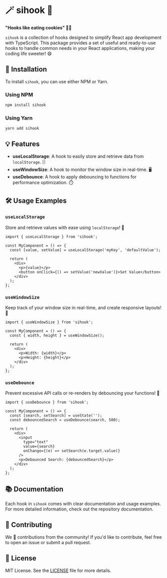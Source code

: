 
# 🪄 sihook 🍪

**"Hooks like eating cookies" 🍪✨**

`sihook` is a collection of hooks designed to simplify React app development with TypeScript. This package provides a set of useful and ready-to-use hooks to handle common needs in your React applications, making your coding life sweeter! 😄

## 🚀 Installation

To install `sihook`, you can use either NPM or Yarn.

### Using NPM

```bash
npm install sihook
```

### Using Yarn

```bash
yarn add sihook
```

## 💡 Features

- **useLocalStorage**: A hook to easily store and retrieve data from `localStorage`. 🗄️
- **useWindowSize**: A hook to monitor the window size in real-time. 🖥️
- **useDebounce**: A hook to apply debouncing to functions for performance optimization. ⏱️

## 🛠️ Usage Examples

### `useLocalStorage`

Store and retrieve values with ease using `localStorage`! 🔐

```tsx
import { useLocalStorage } from 'sihook';

const MyComponent = () => {
  const [value, setValue] = useLocalStorage('myKey', 'defaultValue');

  return (
    <div>
      <p>{value}</p>
      <button onClick={() => setValue('newValue')}>Set Value</button>
    </div>
  );
};
```

### `useWindowSize`

Keep track of your window size in real-time, and create responsive layouts! 📏

```tsx
import { useWindowSize } from 'sihook';

const MyComponent = () => {
  const { width, height } = useWindowSize();

  return (
    <div>
      <p>Width: {width}</p>
      <p>Height: {height}</p>
    </div>
  );
};
```

### `useDebounce`

Prevent excessive API calls or re-renders by debouncing your functions! 🐢

```tsx
import { useDebounce } from 'sihook';

const MyComponent = () => {
  const [search, setSearch] = useState('');
  const debouncedSearch = useDebounce(search, 500);

  return (
    <div>
      <input
        type="text"
        value={search}
        onChange={(e) => setSearch(e.target.value)}
      />
      <p>Debounced Search: {debouncedSearch}</p>
    </div>
  );
};
```

## 📚 Documentation

Each hook in `sihook` comes with clear documentation and usage examples. For more detailed information, check out the repository documentation.

## 🤝 Contributing

We 💖 contributions from the community! If you'd like to contribute, feel free to open an issue or submit a pull request.

## 📝 License

MIT License. See the [LICENSE](LICENSE) file for more details.
